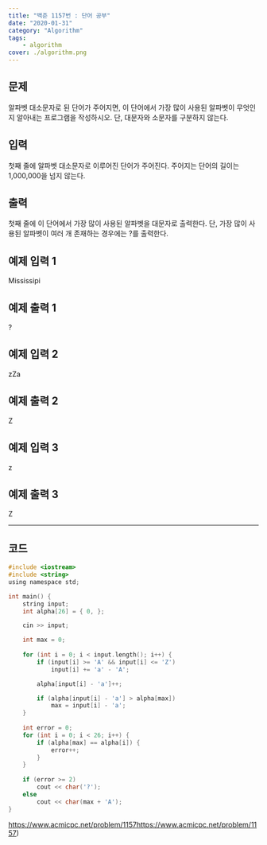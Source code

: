 ```yaml
---
title: "백준 1157번 : 단어 공부"
date: "2020-01-31"
category: "Algorithm"
tags:
    - algorithm
cover: ./algorithm.png
---
```


## 문제

알파벳 대소문자로 된 단어가 주어지면, 이 단어에서 가장 많이 사용된 알파벳이 무엇인지 알아내는 프로그램을 작성하시오. 단, 대문자와 소문자를 구분하지 않는다.

## 입력

첫째 줄에 알파벳 대소문자로 이루어진 단어가 주어진다. 주어지는 단어의 길이는 1,000,000을 넘지 않는다.

## 출력

첫째 줄에 이 단어에서 가장 많이 사용된 알파벳을 대문자로 출력한다. 단, 가장 많이 사용된 알파벳이 여러 개 존재하는 경우에는 ?를 출력한다.



## 예제 입력 1

Mississipi

## 예제 출력 1

?

## 예제 입력 2

zZa

## 예제 출력 2

Z

## 예제 입력 3

z

## 예제 출력 3

Z

------

## 코드

```c
#include <iostream>
#include <string>
using namespace std;

int main() {
	string input;
	int alpha[26] = { 0, };

	cin >> input;

	int max = 0;
	
	for (int i = 0; i < input.length(); i++) {
		if (input[i] >= 'A' && input[i] <= 'Z')
			input[i] += 'a' - 'A';

		alpha[input[i] - 'a']++;

		if (alpha[input[i] - 'a'] > alpha[max])
			max = input[i] - 'a';
	}
	
	int error = 0;
	for (int i = 0; i < 26; i++) {
		if (alpha[max] == alpha[i]) {
			error++;
		}
	}
	
	if (error >= 2)
		cout << char('?');
	else
		cout << char(max + 'A');
}
```



https://www.acmicpc.net/problem/1157https://www.acmicpc.net/problem/1157)